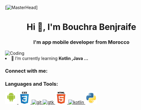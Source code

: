 [![MasterHead](https://www.bing.com/images/search?view=detailV2&ccid=9CoZwrY3&id=2915D7AEB0B8EE19ACDB7853771E657A919A7957&thid=OIP.9CoZwrY3gcHbEXDnh9N2ZQHaFj&mediaurl=https%3A%2F%2Fcdn.dribbble.com%2Fusers%2F3573448%2Fscreenshots%2F14824348%2Fcoding_laptop_4x.png&cdnurl=https%3A%2F%2Fth.bing.com%2Fth%2Fid%2FR.f42a19c2b63781c1db1170e787d37665%3Frik%3DV3makXplHndTeA%26pid%3DImgRaw%26r%3D0&exph=1200&expw=1600&q=+coding+pictures+animated&simid=607997417878589451&form=IRPRST&ck=EBA658A277BEDC58C905BB3E2FE622EF&selectedindex=24&ajaxhist=0&ajaxserp=0&vt=0&sim=11)]
<h1 align="center">Hi 👋, I'm Bouchra Benjraife</h1>
<h3 align="center">I'm app mobile developer from Morocco</h3>
<img align="center" alt="Coding" with="400" src="https://i.pinimg.com/originals/8d/62/1f/8d621f66f551b6a39072473d52280ff0.gif"

- 🌱 I’m currently learning **Kotlin ,Java ...**

<h3 align="left">Connect with me:</h3>
<p align="left">
</p>

<h3 align="left">Languages and Tools:</h3>
<p align="left"> <a href="https://developer.android.com" target="_blank" rel="noreferrer">
 <img src="https://raw.githubusercontent.com/devicons/devicon/master/icons/android/android-original-wordmark.svg" alt="android" width="40" height="40"/> 
</a> <a href="https://www.w3schools.com/css/" target="_blank" rel="noreferrer"> <img src="https://raw.githubusercontent.com/devicons/devicon/master/icons/css3/css3-original-wordmark.svg" alt="css3" width="40" height="40"/> </a> <a href="https://git-scm.com/" target="_blank" rel="noreferrer"> <img src="https://www.vectorlogo.zone/logos/git-scm/git-scm-icon.svg" alt="git" width="40" height="40"/> </a> <a href="https://www.gtk.org/" target="_blank" rel="noreferrer"> <img src="https://upload.wikimedia.org/wikipedia/commons/7/71/GTK_logo.svg" alt="gtk" width="40" height="40"/> </a> <a href="https://www.w3.org/html/" target="_blank" rel="noreferrer"> <img src="https://raw.githubusercontent.com/devicons/devicon/master/icons/html5/html5-original-wordmark.svg" alt="html5" width="40" height="40"/> </a> <a href="https://kotlinlang.org" target="_blank" rel="noreferrer"> <img src="https://www.vectorlogo.zone/logos/kotlinlang/kotlinlang-icon.svg" alt="kotlin" width="40" height="40"/> </a> <a href="https://www.python.org" target="_blank" rel="noreferrer"> <img src="https://raw.githubusercontent.com/devicons/devicon/master/icons/python/python-original.svg" alt="python" width="40" height="40"/> </a> </p>
